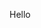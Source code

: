 <!DOCTYPE html>
<html>
<head>
  <title> Dining Deals </title>
</head>
<body>
  <p> Hello </p>
</body>
</html>
